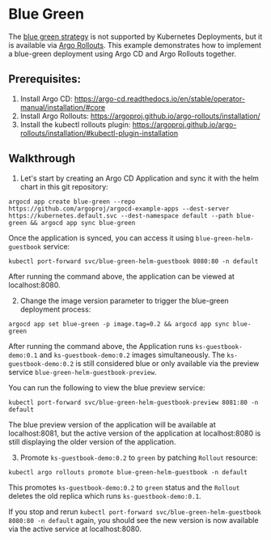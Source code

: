 # Blue Green

The [blue green strategy](https://argoproj.github.io/argo-rollouts/concepts/#blue-green) is not supported by Kubernetes Deployments, 
but it is available via [Argo Rollouts](https://github.com/argoproj/argo-rollouts). This example demonstrates how to implement a blue-green 
deployment using Argo CD and Argo Rollouts together.

## Prerequisites:

1. Install Argo CD: https://argo-cd.readthedocs.io/en/stable/operator-manual/installation/#core 
2. Install Argo Rollouts: https://argoproj.github.io/argo-rollouts/installation/
3. Install the kubectl rollouts plugin: https://argoproj.github.io/argo-rollouts/installation/#kubectl-plugin-installation


## Walkthrough

1. Let's start by creating an Argo CD Application and sync it with the helm chart in this git repository:

```
argocd app create blue-green --repo https://github.com/argoproj/argocd-example-apps --dest-server https://kubernetes.default.svc --dest-namespace default --path blue-green && argocd app sync blue-green
```

Once the application is synced, you can access it using `blue-green-helm-guestbook` service:

```
kubectl port-forward svc/blue-green-helm-guestbook 8080:80 -n default
```

After running the command above, the application can be viewed at localhost:8080.

2. Change the image version parameter to trigger the blue-green deployment process:

```
argocd app set blue-green -p image.tag=0.2 && argocd app sync blue-green
```

After running the command above, the Application runs `ks-guestbook-demo:0.1` and `ks-guestbook-demo:0.2` images simultaneously.
The `ks-guestbook-demo:0.2` is still considered blue or only available via the preview service `blue-green-helm-guestbook-preview`. 

You can run the following to view the blue preview service:

```
kubectl port-forward svc/blue-green-helm-guestbook-preview 8081:80 -n default
```

The blue preview version of the application will be available at localhost:8081, but the active version of the application at localhost:8080 
is still displaying the older version of the application.

3. Promote `ks-guestbook-demo:0.2` to `green` by patching `Rollout` resource:

```
kubectl argo rollouts promote blue-green-helm-guestbook -n default
```

This promotes `ks-guestbook-demo:0.2` to `green` status and the `Rollout` deletes the old replica which runs `ks-guestbook-demo:0.1`.

If you stop and rerun `kubectl port-forward svc/blue-green-helm-guestbook 8080:80 -n default` again, you should see the new 
version is now available via the active service at localhost:8080.
